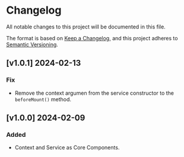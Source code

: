 # Changelog
All notable changes to this project will be documented in this file.

The format is based on [Keep a Changelog](https://keepachangelog.com/en/1.0.0/),
and this project adheres to [Semantic Versioning](https://semver.org/spec/v2.0.0.html).

## [v1.0.1] 2024-02-13
### Fix
* Remove the context argumen from the service constructor to the `beforeMount()` method.

## [v1.0.0] 2024-02-09
### Added
* Context and Service as Core Components.